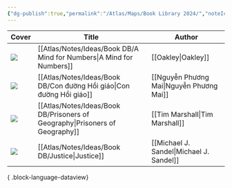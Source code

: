 ```yaml
---
{"dg-publish":true,"permalink":"/Atlas/Maps/Book Library 2024/","noteIcon":""}
---
```


| Cover                                                                                                       | Title                                                                           | Author                                   |
| ----------------------------------------------------------------------------------------------------------- | ------------------------------------------------------------------------------- | ---------------------------------------- |
| ![](https://i.gr-assets.com/images/S/compressed.photo.goodreads.com/books/1575009552l/18693655._SY475_.jpg) | [[Atlas/Notes/Ideas/Book DB/A Mind for Numbers\|A Mind for Numbers]]         | [[Oakley\|Oakley]]                       |
| ![](https://i.gr-assets.com/images/S/compressed.photo.goodreads.com/books/1395048365l/21474711.jpg)         | [[Atlas/Notes/Ideas/Book DB/Con đường Hồi giáo\|Con đường Hồi giáo]]         | [[Nguyễn Phương Mai\|Nguyễn Phương Mai]] |
| ![](https://i.gr-assets.com/images/S/compressed.photo.goodreads.com/books/1432827094l/25135194._SY475_.jpg) | [[Atlas/Notes/Ideas/Book DB/Prisoners of Geography\|Prisoners of Geography]] | [[Tim Marshall\|Tim Marshall]]           |
| ![](https://i.gr-assets.com/images/S/compressed.photo.goodreads.com/books/1441517195l/6452731._SY475_.jpg)  | [[Atlas/Notes/Ideas/Book DB/Justice\|Justice]]                               | [[Michael J. Sandel\|Michael J. Sandel]] |

{ .block-language-dataview}
